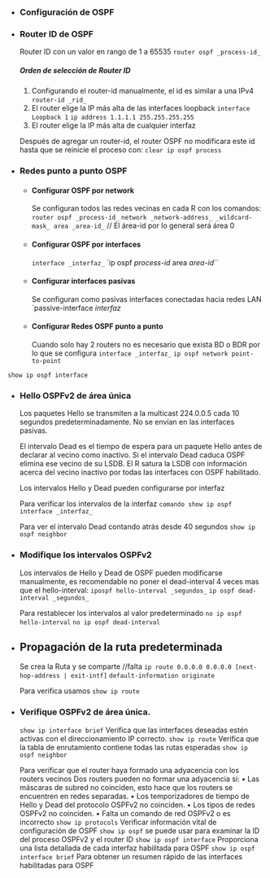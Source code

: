 - ### Configuración de OSPF

- ### Router ID de OSPF 

	Router ID con un valor en rango de 1 a 65535
	`router ospf _process-id_` 
	
	##### Orden de selección de Router ID
	1. Configurando el router-id manualmente, el id es similar a una IPv4
	   `router-id _rid_`
	1. El router elige la IP más alta de las interfaces loopback
	   `interface Loopback 1`
	   `ip address 1.1.1.1 255.255.255.255`
	3. El router elige la IP más alta de cualquier interfaz
	
	Después de agregar un router-id, el router OSPF no modificara este id hasta que se reinicie el proceso con:
	`clear ip ospf process`

- ### Redes punto a punto OSPF
	
	- #### Configurar OSPF por network 
		Se configuran todos las redes vecinas en cada R con los comandos: 
		`router ospf _process-id_`
		`network _network-address_ _wildcard-mask_ area _area-id_` 
		// El área-id por lo general será área 0
	
	- #### Configurar OSPF por interfaces
		`interface _interfaz_`
		`ip ospf _process-id_ area _area-id_``
	
	- #### Configurar interfaces pasivas
		Se configuran como pasivas interfaces conectadas hacia redes LAN
		`passive-interface _interfaz_
	
	- #### Configurar Redes OSPF punto a punto
		Cuando solo hay 2 routers no es necesario que exista BD o BDR por lo que se configura 
		`interface _interfaz_`
		`ip ospf network point-to-point`

`show ip ospf interface`

- ### Hello OSPFv2 de área única
	Los paquetes Hello se transmiten a la multicast 224.0.0.5 cada 10 segundos predeterminadamente. No se envían en las interfaces pasivas.
	
	El intervalo Dead es el tiempo de espera para un paquete Hello antes de declarar al vecino como inactivo. Si el intervalo Dead caduca OSPF elimina ese vecino de su LSDB. El R satura la LSDB con información acerca del vecino inactivo por todas las interfaces con OSPF habilitado. 
	
	Los intervalos Hello y Dead pueden configurarse por interfaz
	
	Para verificar los intervalos de la interfaz 
	`comando show ip ospf interface _interfaz_`
	  
	Para ver el intervalo Dead contando atrás desde 40 segundos
	`show ip ospf neighbor`

- ### Modifique los intervalos OSPFv2
	Los intervalos de Hello y Dead de OSPF pueden modificarse manualmente, es recomendable no poner el dead-interval 4 veces mas que el hello-interval:
	`ipospf hello-interval _segundos_`
	`ip ospf dead-interval _segundos_`
	
	Para restablecer los intervalos al valor predeterminado
	`no ip ospf hello-interval`
	`no ip ospf dead-interval`
   
- ## Propagación de la ruta predeterminada 
 
	Se crea la Ruta y se comparte //falta 
	`ip route 0.0.0.0 0.0.0.0 [next-hop-address | exit-intf]`
	`default-information originate`
	
	Para verifica usamos `show ip route` 
 
- ### Verifique OSPFv2 de área única.
	  
	`show ip interface brief` 
	Verifica que las interfaces deseadas estén activas con el 
	direccionamiento IP correcto. 
	`show ip route`
	Verifica que la tabla de enrutamiento contiene todas las rutas esperadas
	`show ip ospf neighbor`
	
	Para verificar que el router haya formado una adyacencia con los routers vecinos
	  Dos routers pueden no formar una adyacencia si: 
	  • Las máscaras de subred no coinciden, esto hace que los routers se encuentren en redes separadas.
	  • Los temporizadores de tiempo de Hello y Dead del protocolo OSPFv2 no coinciden.
	  • Los tipos de redes OSPFv2 no coinciden.
	  • Falta un comando de red OSPFv2 o es incorrecto
	`show ip protocols`
	Verificar información vital de configuración de OSPF
	`show ip ospf`
	se puede usar para examinar la ID del proceso OSPFv2 y el router ID
	`show ip ospf interface`
	Proporciona una lista detallada de cada interfaz habilitada para OSPF
	`show ip ospf interface brief`
	Para obtener un resumen rápido de las interfaces habilitadas para OSPF